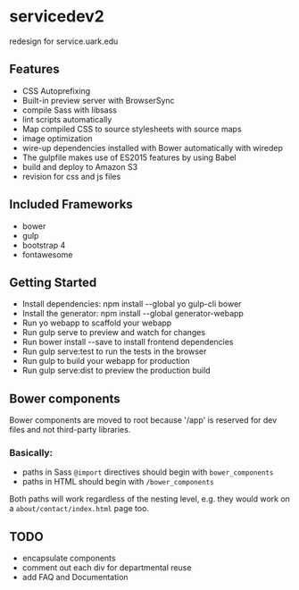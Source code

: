 # servicedev2
redesign for service.uark.edu

## Features
- CSS Autoprefixing
- Built-in preview server with BrowserSync
-  compile Sass with libsass
- lint scripts automatically
- Map compiled CSS to source stylesheets with source maps
- image optimization
- wire-up dependencies installed with Bower automatically with wiredep
- The gulpfile makes use of ES2015 features by using Babel
- build and deploy to Amazon S3
- revision for css and js files

## Included Frameworks
- bower
- gulp
- bootstrap 4
- fontawesome

## Getting Started
- Install dependencies: npm install --global yo gulp-cli bower
- Install the generator: npm install --global generator-webapp
- Run yo webapp to scaffold your webapp
- Run gulp serve to preview and watch for changes
- Run bower install --save <package> to install frontend dependencies
- Run gulp serve:test to run the tests in the browser
- Run gulp to build your webapp for production
- Run gulp serve:dist to preview the production build

## Bower components
Bower components are moved to root because '/app' is reserved for dev files and not third-party libraries.

### Basically:
* paths in Sass `@import` directives should begin with `bower_components`
* paths in HTML should begin with `/bower_components`

Both paths will work regardless of the nesting level, e.g. they would work on a `about/contact/index.html` page too.

## TODO
- encapsulate components
- comment out each div for departmental reuse
- add FAQ and Documentation
